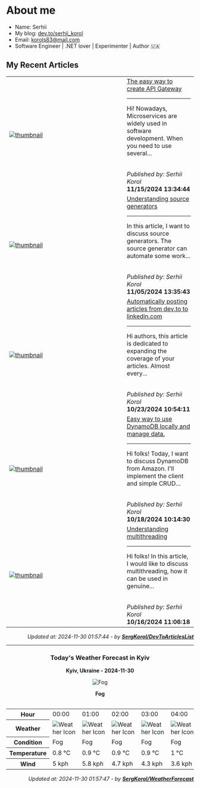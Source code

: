 <h1>About me</h1>

- Name: Serhii
- My blog: [dev.to/serhii_korol](https://dev.to/serhii_korol_ab7776c50dba)
- Email: [korols83@mail.com](mailto:korols83@mail.com)
- Software Engineer | .NET lover | Experimenter | Author 🇺🇦

<h2>My Recent Articles</h2>

<table>
        <tr>
<td width="300px"><a href="https://dev.to/serhii_korol_ab7776c50dba/the-easy-way-to-create-api-gateway-36h9"><img src="https://media2.dev.to/dynamic/image/width=1000,height=420,fit=cover,gravity=auto,format=auto/https%3A%2F%2Fdev-to-uploads.s3.amazonaws.com%2Fuploads%2Farticles%2Fzsnn35fkzt12b4g5jx6f.jpg" alt="thumbnail"></a></td>
<td><a href="https://dev.to/serhii_korol_ab7776c50dba/the-easy-way-to-create-api-gateway-36h9">The easy way to create API Gateway</a><hr><p>Hi! Nowadays, Microservices are widely used in software development. When you need to use several...</p><br><i>Published by: Serhii Korol</i><br><b>11/15/2024 13:34:44</b></td>
</tr>
<tr>
<td width="300px"><a href="https://dev.to/serhii_korol_ab7776c50dba/understanding-source-generators-60a"><img src="https://media2.dev.to/dynamic/image/width=1000,height=420,fit=cover,gravity=auto,format=auto/https%3A%2F%2Fdev-to-uploads.s3.amazonaws.com%2Fuploads%2Farticles%2Fn94bx4cdy6ce5nrmsvuh.jpg" alt="thumbnail"></a></td>
<td><a href="https://dev.to/serhii_korol_ab7776c50dba/understanding-source-generators-60a">Understanding source generators</a><hr><p>In this article, I want to discuss source generators. The source generator can automate some work...</p><br><i>Published by: Serhii Korol</i><br><b>11/05/2024 13:35:43</b></td>
</tr>
<tr>
<td width="300px"><a href="https://dev.to/serhii_korol_ab7776c50dba/automatically-posting-articles-from-devto-to-linkedincom-17p5"><img src="https://media2.dev.to/dynamic/image/width=1000,height=420,fit=cover,gravity=auto,format=auto/https%3A%2F%2Fdev-to-uploads.s3.amazonaws.com%2Fuploads%2Farticles%2F5cykmama5ywx9r6pjrpj.png" alt="thumbnail"></a></td>
<td><a href="https://dev.to/serhii_korol_ab7776c50dba/automatically-posting-articles-from-devto-to-linkedincom-17p5">Automatically posting articles from dev.to to linkedin.com</a><hr><p>Hi authors, this article is dedicated to expanding the coverage of your articles. Almost every...</p><br><i>Published by: Serhii Korol</i><br><b>10/23/2024 10:54:11</b></td>
</tr>
<tr>
<td width="300px"><a href="https://dev.to/serhii_korol_ab7776c50dba/easy-way-to-use-dynamodb-locally-and-manage-data-481o"><img src="https://media2.dev.to/dynamic/image/width=1000,height=420,fit=cover,gravity=auto,format=auto/https%3A%2F%2Fdev-to-uploads.s3.amazonaws.com%2Fuploads%2Farticles%2Fd30cvjrlt3c7871mkymi.png" alt="thumbnail"></a></td>
<td><a href="https://dev.to/serhii_korol_ab7776c50dba/easy-way-to-use-dynamodb-locally-and-manage-data-481o">Easy way to use DynamoDB locally and manage data.</a><hr><p>Hi folks! Today, I want to discuss DynamoDB from Amazon. I'll implement the client and simple CRUD...</p><br><i>Published by: Serhii Korol</i><br><b>10/18/2024 10:14:30</b></td>
</tr>
<tr>
<td width="300px"><a href="https://dev.to/serhii_korol_ab7776c50dba/understanding-multithreading-1bid"><img src="https://media2.dev.to/dynamic/image/width=1000,height=420,fit=cover,gravity=auto,format=auto/https%3A%2F%2Fdev-to-uploads.s3.amazonaws.com%2Fuploads%2Farticles%2Fuksqbb3eawzs15z59xm5.png" alt="thumbnail"></a></td>
<td><a href="https://dev.to/serhii_korol_ab7776c50dba/understanding-multithreading-1bid">Understanding multithreading</a><hr><p>Hi folks! In this article, I would like to discuss multithreading, how it can be used in genuine...</p><br><i>Published by: Serhii Korol</i><br><b>10/16/2024 11:06:18</b></td>
</tr>

</table>

<div align="right">

<i>Updated at: 2024-11-30 01:57:44 - by <b>[SergKorol/DevToArticlesList](https://github.com/SergKorol/DevToArticlesList)</b></i>

</div>

<hr>
<div align="center">
<h3>Today's Weather Forecast in Kyiv</h3>

<b>Kyiv, Ukraine - 2024-11-30</b>

<img src="https://cdn.weatherapi.com/weather/64x64/night/248.png" alt="Fog" />

<b>Fog</b>
</div>

<table>
    <table>
<tr><th>Hour</th>
<td>00:00</td>
<td>01:00</td>
<td>02:00</td>
<td>03:00</td>
<td>04:00</td>
<td>05:00</td>
<td>06:00</td>
<td>07:00</td>
<td>08:00</td>
<td>09:00</td>
<td>10:00</td>
<td>11:00</td>
<td>12:00</td>
<td>13:00</td>
<td>14:00</td>
<td>15:00</td>
<td>16:00</td>
<td>17:00</td>
<td>18:00</td>
<td>19:00</td>
<td>20:00</td>
<td>21:00</td>
<td>22:00</td>
<td>23:00</td>
</tr>
<tr><th>Weather</th>
<td><img src="https://cdn.weatherapi.com/weather/64x64/night/248.png" alt="Weather Icon"></td>
<td><img src="https://cdn.weatherapi.com/weather/64x64/night/248.png" alt="Weather Icon"></td>
<td><img src="https://cdn.weatherapi.com/weather/64x64/night/248.png" alt="Weather Icon"></td>
<td><img src="https://cdn.weatherapi.com/weather/64x64/night/248.png" alt="Weather Icon"></td>
<td><img src="https://cdn.weatherapi.com/weather/64x64/night/248.png" alt="Weather Icon"></td>
<td><img src="https://cdn.weatherapi.com/weather/64x64/night/143.png" alt="Weather Icon"></td>
<td><img src="https://cdn.weatherapi.com/weather/64x64/night/143.png" alt="Weather Icon"></td>
<td><img src="https://cdn.weatherapi.com/weather/64x64/night/143.png" alt="Weather Icon"></td>
<td><img src="https://cdn.weatherapi.com/weather/64x64/day/143.png" alt="Weather Icon"></td>
<td><img src="https://cdn.weatherapi.com/weather/64x64/day/143.png" alt="Weather Icon"></td>
<td><img src="https://cdn.weatherapi.com/weather/64x64/day/143.png" alt="Weather Icon"></td>
<td><img src="https://cdn.weatherapi.com/weather/64x64/day/143.png" alt="Weather Icon"></td>
<td><img src="https://cdn.weatherapi.com/weather/64x64/day/122.png" alt="Weather Icon"></td>
<td><img src="https://cdn.weatherapi.com/weather/64x64/day/143.png" alt="Weather Icon"></td>
<td><img src="https://cdn.weatherapi.com/weather/64x64/day/143.png" alt="Weather Icon"></td>
<td><img src="https://cdn.weatherapi.com/weather/64x64/day/143.png" alt="Weather Icon"></td>
<td><img src="https://cdn.weatherapi.com/weather/64x64/night/143.png" alt="Weather Icon"></td>
<td><img src="https://cdn.weatherapi.com/weather/64x64/night/143.png" alt="Weather Icon"></td>
<td><img src="https://cdn.weatherapi.com/weather/64x64/night/143.png" alt="Weather Icon"></td>
<td><img src="https://cdn.weatherapi.com/weather/64x64/night/143.png" alt="Weather Icon"></td>
<td><img src="https://cdn.weatherapi.com/weather/64x64/night/143.png" alt="Weather Icon"></td>
<td><img src="https://cdn.weatherapi.com/weather/64x64/night/143.png" alt="Weather Icon"></td>
<td><img src="https://cdn.weatherapi.com/weather/64x64/night/143.png" alt="Weather Icon"></td>
<td><img src="https://cdn.weatherapi.com/weather/64x64/night/143.png" alt="Weather Icon"></td>
</tr>
<tr><th>Condition</th>
<td>Fog</td>
<td>Fog</td>
<td>Fog</td>
<td>Fog</td>
<td>Fog</td>
<td>Mist</td>
<td>Mist</td>
<td>Mist</td>
<td>Mist</td>
<td>Mist</td>
<td>Mist</td>
<td>Mist</td>
<td>Overcast </td>
<td>Mist</td>
<td>Mist</td>
<td>Mist</td>
<td>Mist</td>
<td>Mist</td>
<td>Mist</td>
<td>Mist</td>
<td>Mist</td>
<td>Mist</td>
<td>Mist</td>
<td>Mist</td>
</tr>
<tr><th>Temperature</th>
<td>0.8 °C</td>
<td>0.9 °C</td>
<td>0.9 °C</td>
<td>0.9 °C</td>
<td>1 °C</td>
<td>1 °C</td>
<td>1 °C</td>
<td>1 °C</td>
<td>1 °C</td>
<td>0.8 °C</td>
<td>1 °C</td>
<td>1.1 °C</td>
<td>1.3 °C</td>
<td>1.4 °C</td>
<td>1.4 °C</td>
<td>1.3 °C</td>
<td>1.4 °C</td>
<td>1.5 °C</td>
<td>1.5 °C</td>
<td>1.6 °C</td>
<td>1.6 °C</td>
<td>1.7 °C</td>
<td>1.7 °C</td>
<td>1.7 °C</td>
</tr>
<tr><th>Wind</th>
<td>5 kph</td>
<td>5.8 kph</td>
<td>4.7 kph</td>
<td>4.3 kph</td>
<td>3.6 kph</td>
<td>4.3 kph</td>
<td>2.5 kph</td>
<td>3.2 kph</td>
<td>1.8 kph</td>
<td>1.8 kph</td>
<td>1.8 kph</td>
<td>3.2 kph</td>
<td>0.7 kph</td>
<td>1.1 kph</td>
<td>1.8 kph</td>
<td>2.2 kph</td>
<td>1.8 kph</td>
<td>1.4 kph</td>
<td>1.4 kph</td>
<td>1.8 kph</td>
<td>2.2 kph</td>
<td>2.5 kph</td>
<td>2.9 kph</td>
<td>2.5 kph</td>
</tr>
</table>

</table>

<div align="right">

<i>Updated at: 2024-11-30 01:57:47 - by <b>[SergKorol/WeatherForecast](https://github.com/SergKorol/WeatherForecast)</b></i>

</div>

